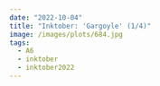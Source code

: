 ```yaml
---
date: "2022-10-04"
title: "Inktober: 'Gargoyle' (1/4)"
image: /images/plots/684.jpg
tags:
  - A6
  - inktober
  - inktober2022
---
```

